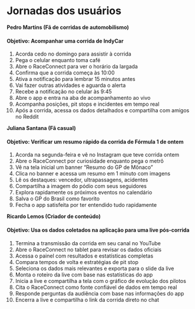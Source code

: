 # Jornadas dos usuários

**Pedro Martins (Fã de corridas de automobilismo)**

#### Objetivo: Acompanhar uma corrida de IndyCar

1. Acorda cedo no domingo para assistir à corrida  
2. Pega o celular enquanto toma café  
3. Abre o RaceConnect para ver o horário da largada  
4. Confirma que a corrida começa às 10:00  
5. Ativa a notificação para lembrar 15 minutos antes  
6. Vai fazer outras atividades e aguarda o alerta  
7. Recebe a notificação no celular às 9:45  
8. Abre o app e entra na aba de acompanhamento ao vivo  
9. Acompanha posições, pit stops e incidentes em tempo real  
10. Após a corrida, acessa os dados detalhados e compartilha com amigos no Reddit 


**Juliana Santana (Fã casual)**
#### Objetivo: Verificar um resumo rápido da corrida de Fórmula 1 de ontem

1. Acorda na segunda-feira e vê no Instagram que teve corrida ontem  
2. Abre o RaceConnect por curiosidade enquanto pega o metrô  
3. Vê na tela inicial um banner “Resumo do GP de Mônaco”  
4. Clica no banner e acessa um resumo em 1 minuto com imagens  
5. Lê os destaques: vencedor, ultrapassagens, acidentes  
6. Compartilha a imagem do pódio com seus seguidores  
7. Explora rapidamente os próximos eventos no calendário  
8. Salva o GP do Brasil como favorito  
9. Fecha o app satisfeita por ter entendido tudo rapidamente


**Ricardo Lemos (Criador de conteúdo)**
#### Objetivo: Usa os dados coletados na aplicação para uma live pós-corrida

1. Termina a transmissão da corrida em seu canal no YouTube  
2. Abre o RaceConnect no tablet para revisar os dados oficiais  
3. Acessa o painel com resultados e estatísticas completas  
4. Compara tempos de volta e estratégias de pit stop  
5. Seleciona os dados mais relevantes e exporta para o slide da live  
6. Monta o roteiro da live com base nas estatísticas do app  
7. Inicia a live e compartilha a tela com o gráfico de evolução dos pilotos  
8. Cita o RaceConnect como fonte confiável de dados em tempo real  
9. Responde perguntas da audiência com base nas informações do app  
10. Encerra a live e compartilha o link da corrida direto no chat  


